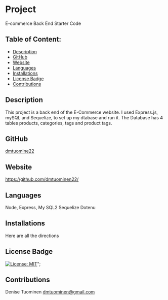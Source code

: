 # Project  
 E-commerce Back End Starter Code
## Table of Content:
* [Description](#description)
* [GitHub](#github)
* [Website](#website)
* [Languages](#languages)
* [Installations](#installations)
* [License Badge](#licensebadge)
* [Contributions](#contributions)

## Description
 This project is a back end of the E-Commerce website. I used Express.js, mySQL and Sequelize, to set up my dtabase and run it.
 The Database has 4 tables products, categories, tags and product tags. 

## GitHub
 [dmtuomine22](https://github.com/dmtuomine22)

## Website
  https://github.com/dmtuominen22/

## Languages
  Node, Express, My SQL2 Sequelize Dotenu

## Installations
  Here are all the directions

## License Badge
[![License: MIT](https://img.shields.io/badge/License-MIT-yellow.svg)](https://opensource.org/licenses/MIT)";

## Contributions
  Denise Tuominen
  dmtuominen@gmail.com
